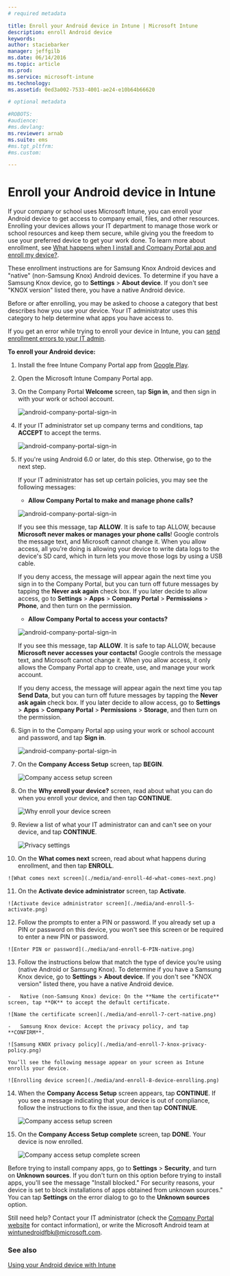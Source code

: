 ```yaml
---
# required metadata

title: Enroll your Android device in Intune | Microsoft Intune
description: enroll Android device
keywords:
author: staciebarker
manager: jeffgilb
ms.date: 06/14/2016
ms.topic: article
ms.prod:
ms.service: microsoft-intune
ms.technology:
ms.assetid: 0ed3a002-7533-4001-ae24-e10b64b66620

# optional metadata

#ROBOTS:
#audience:
#ms.devlang:
ms.reviewer: arnab
ms.suite: ems
#ms.tgt_pltfrm:
#ms.custom:

---
```



# Enroll your Android device in Intune

If your company or school uses Microsoft Intune, you can enroll your Android device to get access to company email, files, and other resources. Enrolling your devices allows your IT department to manage those work or school resources and keep them secure, while giving you the freedom to use your preferred device to get your work done. To learn more about enrollment, see [What happens when I install and Company Portal app and enroll my device?](what-happens-if-you-install-the-Company-Portal-app-and-enroll-your-device-in-intune-android.md).

These enrollment instructions are for Samsung Knox Android devices and "native" (non-Samsung Knox) Android devices. To determine if you have a Samsung Knox device, go to **Settings** &gt; **About device**. If you don't see "KNOX version" listed there, you have a native Android device.

Before or after enrolling, you may be asked to choose a category that best describes how you use your device. Your IT administrator uses this category to help determine what apps you have access to.

If you get an error while trying to enroll your device in Intune, you can [send enrollment errors to your IT admin](send-enrollment-errors-to-your-it-administrator-android.md).

**To enroll your Android device:**

1.  Install the free Intune Company Portal app from [Google Play](http://play.google.com/store/apps/details?id=com.microsoft.windowsintune.companyportal).

2.  Open the Microsoft Intune Company Portal app.

3.  On the Company Portal **Welcome** screen, tap **Sign in**, and then sign in with your work or school account.

	![android-company-portal-sign-in](./media/and-enroll-0-welcome-screen.png)   

4.  If your IT administrator set up company terms and conditions, tap **ACCEPT** to accept the terms.

	![android-company-portal-sign-in](./media/and-enroll-3-accept-terms.png)

5.  If you're using Android 6.0 or later, do this step. Otherwise, go to the next step. 

	If your IT administrator has set up certain policies, you may see the following messages:
	-	**Allow Company Portal to make and manage phone calls?**

	![android-company-portal-sign-in](./media/and-enroll-3a-allow-phone-access.png)

	If you see this message, tap **ALLOW**. It is safe to tap ALLOW, because **Microsoft never makes or manages your phone calls**! Google controls the message text, and Microsoft cannot change it. When you allow access, all you're doing is allowing your device to write data logs to the device's SD card, which in turn lets you move those logs by using a USB cable.

	If you deny access, the message will appear again the next time you sign in to the Company Portal, but you can turn off future messages by tapping the **Never ask again** check box.  If you later decide to allow access, go to **Settings** &gt; **Apps** &gt; **Company Portal** &gt; **Permissions** &gt; **Phone**, and then turn on the permission.

	-	**Allow Company Portal to access your contacts?**

	![android-company-portal-sign-in](./media/and-enroll-3b-allow-contacts-access.png)

	If you see this message, tap **ALLOW**. It is safe to tap ALLOW, because **Microsoft never accesses your contacts!** Google controls the message text, and Microsoft cannot change it. When you allow access, it only allows the Company Portal app to create, use, and manage your work account.

	If you deny access, the message will appear again the next time you tap **Send Data**, but you can turn off future messages by tapping the **Never ask again** check box. If you later decide to allow access, go to **Settings** &gt; **Apps** &gt; **Company Portal** &gt; **Permissions** &gt; **Storage**, and then turn on the permission.

6.  Sign in to the Company Portal app using your work or school account and password, and tap **Sign in**.

	![android-company-portal-sign-in](./media/and-enroll-2-cp-sign-in.png)

7.  On the **Company Access Setup** screen, tap **BEGIN**.

	![Company access setup screen](./media/and-enroll-4a-comp-access-setup.png)

8.  On the **Why enroll your device?** screen, read about what you can do when you enroll your device, and then tap **CONTINUE**.

	![Why enroll your device screen](./media/and-enroll-4b-why-enroll.png)

9.  Review a list of what your IT administrator can and can't see on your device, and tap **CONTINUE**.

	![Privacy settings](./media/and-enroll-4c-we-care-privacy.png)

10.  On the **What comes next** screen, read about what happens during enrollment, and then tap **ENROLL**.

	![What comes next screen](./media/and-enroll-4d-what-comes-next.png)

11.  On the **Activate device administrator** screen, tap **Activate**.

	![Activate device administrator screen](./media/and-enroll-5-activate.png)

12.  Follow the prompts to enter a PIN or password. If you already set up a PIN or password on this device, you won't see this screen or be required to enter a new PIN or password.

	![Enter PIN or password](./media/and-enroll-6-PIN-native.png)

13.  Follow the instructions below that match the type of device you’re using (native Android or Samsung Knox). To determine if you have a Samsung Knox device, go to **Settings** &gt; **About device**. If you don't see "KNOX version" listed there, you have a native Android device.

	-	Native (non-Samsung Knox) device: On the **Name the certificate** screen, tap **OK** to accept the default certificate.

	![Name the certificate screen](./media/and-enroll-7-cert-native.png)

	-	Samsung Knox device: Accept the privacy policy, and tap **CONFIRM**.

	![Samsung KNOX privacy policy](./media/and-enroll-7-knox-privacy-policy.png)

	You’ll see the following message appear on your screen as Intune enrolls your device.

	![Enrolling device screen](./media/and-enroll-8-device-enrolling.png)

14. When the **Company Access Setup** screen appears, tap **CONTINUE**. If you see a message indicating that your device is out of compliance, follow the instructions to fix the issue, and then tap **CONTINUE**.

	![Company access setup screen](./media/and-enroll-9-comp-access-setup.png)  

11. On the **Company Access Setup complete** screen, tap **DONE**. Your device is now enrolled.

	![Company access setup complete screen](./media/and-enroll-10-comp-access-setup-complete.png)

Before trying to install company apps, go to **Settings** &gt; **Security**, and turn on **Unknown sources**. If you don't turn on this option before trying to install apps, you'll see the message "Install blocked." For security reasons, your device is set to block installations of apps obtained from unknown sources." You can tap **Settings** on the error dialog to go to the **Unknown sources** option.

Still need help? Contact your IT administrator (check the [Company Portal website](http://portal.manage.microsoft.com) for contact information), or write the Microsoft Android team at wintunedroidfbk@microsoft.com.


### See also
[Using your Android device with Intune](using-your-android-device-with-intune.md)
